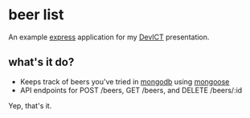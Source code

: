 # beer list

An example [express](http://expressjs.com) application for my [DevICT](http://devict.org) presentation.

## what's it do?

- Keeps track of beers you've tried in [mongodb](http://www.mongodb.org/) using [mongoose](http://mongoosejs.com/)
- API endpoints for POST /beers, GET /beers, and DELETE /beers/:id


Yep, that's it.
